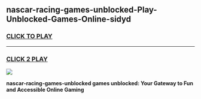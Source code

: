 
## nascar-racing-games-unblocked-Play-Unblocked-Games-Online-sidyd
<h3>
<a href="https://premium76.site?title=nascar-racing-games-unblocked&ref=24A">CLICK TO PLAY</a></h3>
<hr>

<h3>
<a href="https://premium76.site?title=nascar-racing-games-unblocked&ref=24A">CLICK 2 PLAY</a>
  
</h3>

<a href="https://premium76.site?title=nascar-racing-games-unblocked&ref=24A"><img src="https://clearcache.store/games.png"></a>


**nascar-racing-games-unblocked games unblocked: Your Gateway to Fun and Accessible Online Gaming**
